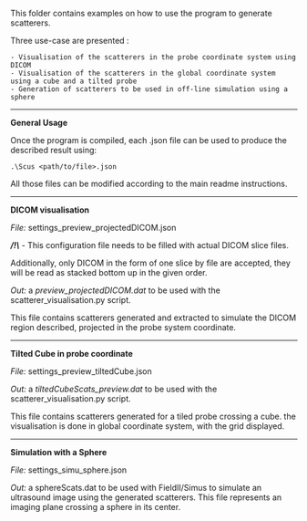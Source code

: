 This folder contains examples on how to use the program to generate scatterers.

Three use-case are presented :

    - Visualisation of the scatterers in the probe coordinate system using DICOM
    - Visualisation of the scatterers in the global coordinate system using a cube and a tilted probe
    - Generation of scatterers to be used in off-line simulation using a sphere

---

**General Usage**

Once the program is compiled, each .json file can be used to produce the described result using:

`.\Scus <path/to/file>.json`

All those files can be modified according to the main readme instructions.

---

**DICOM visualisation**

*File:* 
settings_preview_projectedDICOM.json 

***/!\\*** - This configuration file needs to be filled with actual DICOM slice files.

Additionally, only DICOM in the form of one slice by file are accepted, they will be read as stacked bottom up in the given order.

*Out:* a *preview_projectedDICOM.dat* to be used with the scatterer_visualisation.py script.

 This file contains scatterers generated and extracted to simulate the DICOM region described, projected in the probe system coordinate.

---

**Tilted Cube in probe coordinate**

*File:*
settings_preview_tiltedCube.json

*Out:*
a *tiltedCubeScats_preview.dat* to be used with the scatterer_visualisation.py script.

This file contains scatterers generated for a tiled probe crossing a cube. the visualisation is done in global coordinate system, with the grid displayed.

---

**Simulation with a Sphere**

*File:* settings_simu_sphere.json

*Out:*
a sphereScats.dat to be used with FieldII/Simus to simulate an ultrasound image using the generated scatterers. This file represents an imaging plane crossing a sphere in its center.